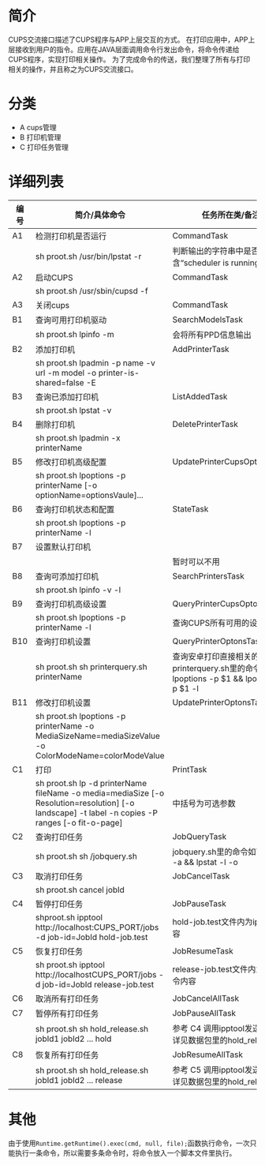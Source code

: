 # 简介

CUPS交流接口描述了CUPS程序与APP上层交互的方式。
在打印应用中，APP上层接收到用户的指令。应用在JAVA层面调用命令行发出命令，将命令传递给CUPS程序，实现打印相关操作。
为了完成命令的传送，我们整理了所有与打印相关的操作，并且称之为CUPS交流接口。

# 分类

* A cups管理
* B 打印机管理
* C 打印任务管理

# 详细列表

| 编号 | 简介/具体命令 | 任务所在类/备注 |
|---|---|---|
|A1|检测打印机是否运行|CommandTask|
||sh proot.sh /usr/bin/lpstat -r|判断输出的字符串中是否包含“scheduler is running”字段
|A2|启动CUPS|CommandTask
||sh proot.sh /usr/sbin/cupsd -f|
|A3|关闭cups|CommandTask|
|B1|查询可用打印机驱动|SearchModelsTask
||sh proot.sh lpinfo -m|会将所有PPD信息输出
|B2|添加打印机|AddPrinterTask
||sh proot.sh lpadmin -p name -v url -m model -o printer-is-shared=false -E
|B3|查询已添加打印机|ListAddedTask
||sh proot.sh lpstat -v
|B4|删除打印机|DeletePrinterTask
||sh proot.sh lpadmin -x printerName
|B5|修改打印机高级配置|UpdatePrinterCupsOptionsTask
||sh proot.sh lpoptions -p printerName [-o optionName=optionsVaule]...
|B6|查询打印机状态和配置|StateTask
||sh proot.sh lpoptions -p printerName -l
|B7|设置默认打印机|
|||暂时可以不用
|B8|查询可添加打印机|SearchPrintersTask
||sh proot.sh lpinfo -v -l
|B9|查询打印机高级设置|QueryPrinterCupsOptonsTask
||sh proot.sh lpoptions -p printerName -l|查询CUPS所有可用的设置
|B10|查询打印机设置|QueryPrinterOptonsTask
||sh proot.sh sh printerquery.sh printerName|查询安卓打印直接相关的参数，printerquery.sh里的命令如下：lpoptions -p $1 && lpoptions -p $1 -l
|B11|修改打印机设置|UpdatePrinterOptonsTask
||sh proot.sh lpoptions -p printerName -o MediaSizeName=mediaSizeValue -o ColorModeName=colorModeValue
|C1|打印|PrintTask
||sh proot.sh lp -d printerName fileName -o media=mediaSize [-o Resolution=resolution] [-o landscape] -t label -n copies -P ranges [-o fit-o-page]|中括号为可选参数
|C2|查询打印任务|JobQueryTask
||sh proot.sh sh /jobquery.sh | jobquery.sh里的命令如下：lpq -a && lpstat -l -o
|C3|取消打印任务|JobCancelTask
||sh proot.sh cancel jobId
|C4|暂停打印任务|JobPauseTask
||shproot.sh ipptool http://localhost:CUPS_PORT/jobs -d job-id=JobId hold-job.test|hold-job.test文件内为ipp命令内容
|C5|恢复打印任务|JobResumeTask
||sh proot.sh ipptool http://localhostCUPS_PORT/jobs -d job-id=JobId release-job.test|release-job.test文件内为ipp命令内容
|C6|取消所有打印任务|JobCancelAllTask|sh proot.sh cancel -a
|C7|暂停所有打印任务|JobPauseAllTask
||sh proot.sh sh hold_release.sh jobId1 jobId2 ... hold|参考 C4 调用ipptool发送命令，详见数据包里的hold_release.sh
|C8|恢复所有打印任务|JobResumeAllTask
||sh proot.sh sh hold_release.sh jobId1 jobId2 ... release|参考 C5 调用ipptool发送命令，详见数据包里的hold_release.sh

# 其他

由于使用`Runtime.getRuntime().exec(cmd, null, file);`函数执行命令，一次只能执行一条命令，所以需要多条命令时，将命令放入一个脚本文件里执行。
